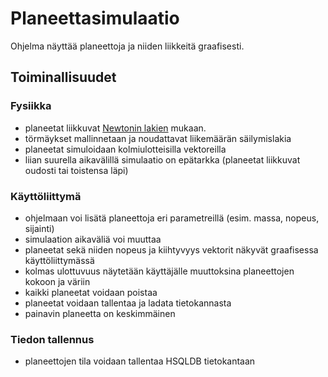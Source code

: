 # Planeettasimulaatio
Ohjelma näyttää planeettoja ja niiden liikkeitä graafisesti.

## Toiminallisuudet
### Fysiikka
- planeetat liikkuvat [Newtonin lakien](https://en.wikipedia.org/wiki/Newton%27s_law_of_universal_gravitation) mukaan.
- törmäykset mallinnetaan ja noudattavat liikemäärän säilymislakia
- planeetat simuloidaan kolmiulotteisilla vektoreilla
- liian suurella aikavälillä simulaatio on epätarkka (planeetat liikkuvat oudosti tai toistensa läpi)
### Käyttöliittymä 
- ohjelmaan voi lisätä planeettoja eri parametreillä (esim. massa, nopeus, sijainti)
- simulaation aikaväliä voi muuttaa
- planeetat sekä niiden nopeus ja kiihtyvyys vektorit näkyvät graafisessa käyttöliittymässä 
- kolmas ulottuvuus näytetään käyttäjälle muuttoksina planeettojen kokoon ja väriin
- kaikki planeetat voidaan poistaa
- planeetat voidaan tallentaa ja ladata tietokannasta
- painavin planeetta on keskimmäinen
### Tiedon tallennus
- planeettojen tila voidaan tallentaa HSQLDB tietokantaan
